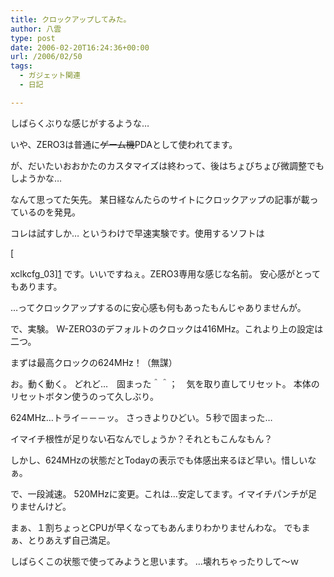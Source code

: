 ```yaml
---
title: クロックアップしてみた。
author: 八雲
type: post
date: 2006-02-20T16:24:36+00:00
url: /2006/02/50
tags:
  - ガジェット関連
  - 日記

---
```

しばらくぶりな感じがするような…
  
いや、ZERO3は普通に<del datetime="2006-02-20T15:48:46+00:00">ゲーム機</del>PDAとして使われてます。
  
が、だいたいおおかたのカスタマイズは終わって、後はちょびちょび微調整でもしようかな…
  
なんて思ってた矢先。 某日経なんたらのサイトにクロックアップの記事が載っているのを発見。
  
コレは試すしか… というわけで早速実験です。使用するソフトは
  
[
  
xclkcfg_03][1] です。いいですねぇ。ZERO3専用な感じな名前。 安心感がとってもあります。
  
…ってクロックアップするのに安心感も何もあったもんじゃありませんが。

で、実験。 W-ZERO3のデフォルトのクロックは416MHz。これより上の設定は二つ。
  
まずは最高クロックの624MHz！（無謀）
  
お。動く動く。 どれど…　固まった＾＾；　気を取り直してリセット。 本体のリセットボタン使うのって久しぶり。
  
624MHz…トライ－－－ッ。 さっきよりひどい。５秒で固まった…
  
イマイチ根性が足りない石なんでしょうか？それともこんなもん？
  
しかし、624MHzの状態だとTodayの表示でも体感出来るほど早い。惜しいなぁ。

で、一段減速。 520MHzに変更。これは…安定してます。イマイチパンチが足りませんけど。
  
まぁ、１割ちょっとCPUが早くなってもあんまりわかりませんわな。 でもまぁ、とりあえず自己満足。
  
しばらくこの状態で使ってみようと思います。 …壊れちゃったりして～ｗ

 [1]: http://w-zero3.org/?%A5%C0%A5%A6%A5%F3%A5%ED%A1%BC%A5%C9%2Fxclkcfg_03
